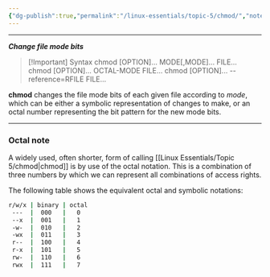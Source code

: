 ```yaml
---
{"dg-publish":true,"permalink":"/linux-essentials/topic-5/chmod/","noteIcon":"1"}
---
```


---
___Change file mode bits___

> [!Important] Syntax
> chmod [OPTION]... MODE[,MODE]... FILE...
chmod [OPTION]... OCTAL-MODE FILE...
chmod [OPTION]... --reference=RFILE FILE...

**chmod** changes the file mode bits of each given file according to _mode_, which can be either a symbolic representation of changes to make, or an octal number representing the bit pattern for the new mode bits.


---
### Octal note
A widely used, often shorter, form of calling [[Linux Essentials/Topic 5/chmod\|chmod]] is by use of the octal notation. This is a combination of three numbers by which we can represent all combinations of access rights.

The following table shows the equivalent octal and symbolic notations:
```bash
r/w/x | binary | octal
 ---  |  000   |   0
 --x  |  001   |   1
 -w-  |  010   |   2
 -wx  |  011   |   3
 r--  |  100   |   4
 r-x  |  101   |   5
 rw-  |  110   |   6
 rwx  |  111   |   7
```
